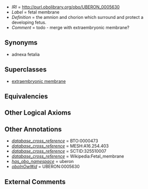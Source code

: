  * *IRI* = http://purl.obolibrary.org/obo/UBERON_0005630
 * *Label* = fetal membrane
 * *Definition* = the amnion and chorion which surround and protect a developing fetus.
 * *Comment* = todo - merge with extraembryonic membrane?

## Synonyms

 * adnexa fetalia

## Superclasses

 * [extraembryonic membrane](../../UBERON/31/UBERON_0005631.md)

## Equivalencies


## Other Logical Axioms


## Other Annotations

 * *[database_cross_reference](../../ef/oboInOwl#hasDbXref.md)* = BTO:0000473
 * *[database_cross_reference](../../ef/oboInOwl#hasDbXref.md)* = MESH:A16.254.403
 * *[database_cross_reference](../../ef/oboInOwl#hasDbXref.md)* = SCTID:325510007
 * *[database_cross_reference](../../ef/oboInOwl#hasDbXref.md)* = Wikipedia:Fetal_membrane
 * *[has_obo_namespace](../../ce/oboInOwl#hasOBONamespace.md)* = uberon
 * *[oboInOwl#id](../../id/oboInOwl#id.md)* = UBERON:0005630

## External Comments

